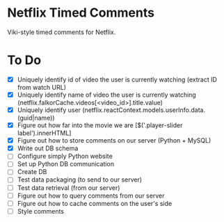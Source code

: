 # Netflix Timed Comments
Viki-style timed comments for Netflix.

# To Do
- [x] Uniquely identify id of video the user is currently watching (extract ID from watch URL)
- [x] Uniquely identify name of video the user is currently watching (netflix.falkorCache.videos[<video_id>].title.value)
- [x] Uniquely identify user (netflix.reactContext.models.userInfo.data.(guid|name))
- [x] Figure out how far into the movie we are [$('.player-slider label').innerHTML]
- [x] Figure out how to store comments on our server (Python + MySQL)
- [x] Write out DB schema
- [ ] Configure simply Python website
- [ ] Set up Python DB communication
- [ ] Create DB
- [ ] Test data packaging (to send to our server)
- [ ] Test data retrieval (from our server)
- [ ] Figure out how to query comments from our server
- [ ] Figure out how to cache comments on the user's side
- [ ] Style comments